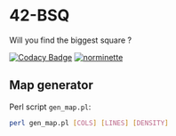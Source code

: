# 42-BSQ
Will you find the biggest square ?

[![Codacy Badge](https://api.codacy.com/project/badge/Grade/b06fa29068494532a1fa2ec4488536b4)](https://app.codacy.com/gh/Alexdelia/42-BSQ?utm_source=github.com&utm_medium=referral&utm_content=Alexdelia/42-BSQ&utm_campaign=Badge_Grade_Settings)
[![norminette](https://github.com/Alexdelia/42-BSQ/actions/workflows/norminette.yml/badge.svg)](https://github.com/Alexdelia/42-BSQ/actions/workflows/norminette.yml)

## Map generator
Perl script `gen_map.pl`:
```sh
perl gen_map.pl [COLS] [LINES] [DENSITY]
```
